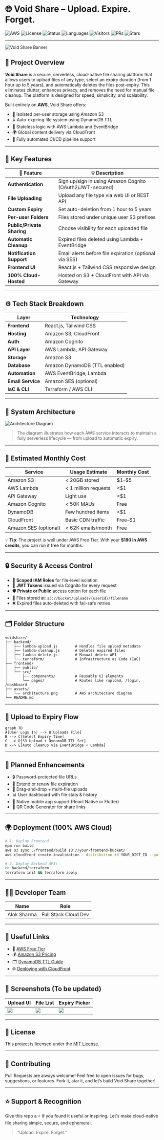 # 🌐 Void Share – Upload. Expire. Forget.

![AWS](https://img.shields.io/badge/Platform-AWS-orange?style=for-the-badge\&logo=amazonaws)
![License](https://img.shields.io/badge/License-MIT-green?style=for-the-badge)
![Status](https://img.shields.io/badge/Status-In%20Development-blue?style=for-the-badge)
![Languages](https://img.shields.io/badge/Built%20With-JavaScript%20%26%20Python-yellow?style=for-the-badge)
![Visitors](https://visitor-badge.laobi.icu/badge?page_id=Void_Share-Repo)
![PRs](https://img.shields.io/badge/PRs-Welcome-brightgreen?style=for-the-badge)
![Stars](https://img.shields.io/github/stars/alok-2002/Void_Share?style=for-the-badge)

---

![Void Share Banner](./assets/void_share-banner.png)

## 📌 Project Overview

**Void Share** is a secure, serverless, cloud-native file sharing platform that allows users to upload files of any type, select an expiry duration (from 1 hour up to 5 years), and automatically deletes the files post-expiry. This eliminates clutter, enhances privacy, and removes the need for manual file cleanup. The platform is designed for speed, simplicity, and scalability.

Built entirely on **AWS**, Void Share offers:

* 🔐 Isolated per-user storage using Amazon S3
* ⏳ Auto-expiring file system using DynamoDB TTL
* 🧠 Stateless logic with AWS Lambda and EventBridge
* 🌍 Global content delivery via CloudFront
* 🔄 Fully automated CI/CD pipeline support

---

## 🚀 Key Features

| 🔑 Feature                 | 💡 Description                                            |
| -------------------------- | --------------------------------------------------------- |
| **Authentication**         | Sign up/sign in using Amazon Cognito (OAuth2/JWT-secured) |
| **File Uploading**         | Upload any file type via web UI or REST API               |
| **Custom Expiry**          | Set auto-deletion from 1 hour to 5 years                  |
| **Per-user Folders**       | Files stored under unique user S3 prefixes                |
| **Public/Private Sharing** | Choose visibility for each uploaded file                  |
| **Automatic Cleanup**      | Expired files deleted using Lambda + EventBridge          |
| **Notification Support**   | Email alerts before file expiration (optional via SES)    |
| **Frontend UI**            | React.js + Tailwind CSS responsive design                 |
| **100% Cloud-Hosted**      | Hosted on S3 + CloudFront with API via Gateway            |

---

## ⚙️ Tech Stack Breakdown

| Layer             | Technology                    |
| ----------------- | ----------------------------- |
| **Frontend**      | React.js, Tailwind CSS        |
| **Hosting**       | Amazon S3, CloudFront         |
| **Auth**          | Amazon Cognito                |
| **API Layer**     | AWS Lambda, API Gateway       |
| **Storage**       | Amazon S3                     |
| **Database**      | Amazon DynamoDB (TTL enabled) |
| **Automation**    | AWS EventBridge, Lambda       |
| **Email Service** | Amazon SES (optional)         |
| **IaC & CLI**     | Terraform / AWS CLI           |

---

## 🧠 System Architecture

![Architecture Diagram](./assets/architecture.png)

> The diagram illustrates how each AWS service interacts to maintain a fully serverless lifecycle — from upload to automatic expiry.

---

## 💸 Estimated Monthly Cost

| Service               | Usage Estimate       | Monthly Cost |
| --------------------- | -------------------- | ------------ |
| Amazon S3             | < 20GB stored        | \$1–\$5      |
| AWS Lambda            | < 1 million requests | <\$1         |
| API Gateway           | Light use            | <\$1         |
| Amazon Cognito        | < 50K MAUs           | Free         |
| DynamoDB              | Few hundred items    | <\$1         |
| CloudFront            | Basic CDN traffic    | Free–\$1     |
| Amazon SES (optional) | < 62K emails/month   | Free         |

💡 **Tip**: The project is well under AWS Free Tier. With your **\$180 in AWS credits**, you can run it free for months.

---

## 🔒 Security & Access Control

* 🔐 **Scoped IAM Roles** for file-level isolation
* 🔑 **JWT Tokens** issued via Cognito for every request
* 🛡️ **Private or Public** access option for each file
* 📁 Files stored at: `s3://bucket/uploads/{userId}/filename`
* ❌ Expired files auto-deleted with fail-safe retries

---

## 🗂 Folder Structure

```
voidshare/
├── backend/
│   ├── lambda-upload.js        # Handles file upload metadata
│   ├── lambda-cleanup.js       # Deletes expired files
│   ├── lambda-delete.js        # Manual delete API
│   └── terraform/              # Infrastructure as Code (IaC)
├── frontend/
│   ├── public/
│   └── src/
│       ├── components/         # Reusable UI elements
│       └── pages/              # Routes like /upload, /login, /dashboard
├── assets/
│   └── architecture.png        # AWS architecture diagram
└── README.md
```

---

## 🔁 Upload to Expiry Flow

```mermaid
graph TD
A[User Logs In] --> B[Uploads File]
B --> C[Select Expiry Time]
C --> D[S3 Upload + DynamoDB TTL Set]
D --> E[Auto Cleanup via EventBridge + Lambda]
```

---

## 🌟 Planned Enhancements

* 🔒 Password-protected file URLs
* 🔄 Extend or renew file expiration
* 🧲 Drag-and-drop + multi-file uploads
* 📊 User dashboard with file stats & history
* 📱 Native mobile app support (React Native or Flutter)
* 🔗 QR Code Generator for share links

---

## 🌍 Deployment (100% AWS Cloud)

```bash
# 1. Deploy Frontend
npm run build
aws s3 sync ./frontend/build s3://your-frontend-bucket/
aws cloudfront create-invalidation --distribution-id YOUR_DIST_ID --paths "/*"

# 2. Deploy Backend APIs
cd backend/terraform
terraform init && terraform apply
```

---

## 👨‍💻 Developer Team

| Name        | Role                 |
| ---------   | -------------------- |
| Alok Sharma | Full Stack Cloud Dev |

---

## 🔗 Useful Links

* 🧾 [AWS Free Tier](https://aws.amazon.com/free/)
* 💰 [Amazon S3 Pricing](https://aws.amazon.com/s3/pricing/)
* 🗂️ [DynamoDB TTL Guide](https://docs.aws.amazon.com/amazondynamodb/latest/developerguide/TTL.html)
* 🌐 [Deploying with CloudFront](https://docs.aws.amazon.com/AmazonCloudFront/latest/DeveloperGuide/GettingStarted.html)

---

## 📸 Screenshots (To be updated)

| Upload UI                     | File List                   | Expiry Picker                     |
| ----------------------------- | --------------------------- | --------------------------------- |
| ![](./assets/upload-page.png) | ![](./assets/file-list.png) | ![](./assets/expiry-selector.png) |

---

## 📜 License

This project is licensed under the [MIT License](./LICENSE).

---

## 🤝 Contributing

Pull Requests are always welcome! Feel free to open issues for bugs, suggestions, or features. Fork it, star it, and let’s build Void Share together!

---

## ⭐ Support & Recognition

Give this repo a ⭐ if you found it useful or inspiring. Let's make cloud-native file sharing simple, secure, and ephemeral.

> “Upload. Expire. Forget.”
